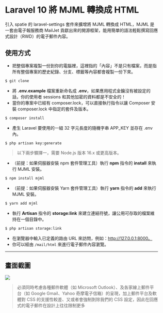 # Laravel 10 將 MJML 轉換成 HTML

引入 spatie 的 laravel-settings 套件來擴增將 MJML 轉換成 HTML，MJML 是一套由電子報服務商 MailJet 貢獻出來的開源框架，能用簡單的語法輕鬆撰寫回應式設計（RWD）的電子郵件內容。

## 使用方式
- 把整個專案複製一份到你的電腦裡，這裡指的「內容」不是只有檔案，而是指所有整個專案的歷史紀錄、分支、標籤等內容都會複製一份下來。
```sh
$ git clone
```
- 將 __.env.example__ 檔案重新命名成 __.env__，如果應用程式金鑰沒有被設定的話，你的使用者 sessions 和其他加密的資料都是不安全的！
- 當你的專案中已經有 composer.lock，可以直接執行指令以讓 Composer 安裝 composer.lock 中指定的套件及版本。
```sh
$ composer install
```
- 產生 Laravel 要使用的一組 32 字元長度的隨機字串 APP_KEY 並存在 .env 內。
```sh
$ php artisan key:generate
```
> 以下兩步驟擇一，需要 Node.js 版本 16.x 或更高版本。
- （前提：如果伺服器安裝 npm 套件管理工具）執行 __npm__ 指令的 __install__ 來執行 MJML 安裝。
```sh
$ npm install mjml
```
- （前提：如果伺服器安裝 Yarn 套件管理工具）執行 __yarn__ 指令的 __add__ 來執行 MJML 安裝。
```sh
$ yarn add mjml
```
- 執行 __Artisan__ 指令的 __storage:link__ 來建立連結符號，讓公用可存取的檔案維持在一個目錄中。
```sh
$ php artisan storage:link
```
- 在瀏覽器中輸入已定義的路由 URL 來訪問，例如：http://127.0.0.1:8000。
- 你可以經由 `/mail/html` 來進行電子郵件內容瀏覽。

----

## 畫面截圖
![](https://i.imgur.com/eV75Bhf.png)
> 必須同時考慮各種郵件軟體（如 Microsoft Outlook）、及各家線上郵件平台（如 Google Gmail、Yahoo 奇摩電子信箱）的呈現，加上郵件平台及軟體對 CSS 的支援性較差、又或者會強制剝除我們的 CSS 設定，因此在回應式的電子郵件在設計上往往限制更多
